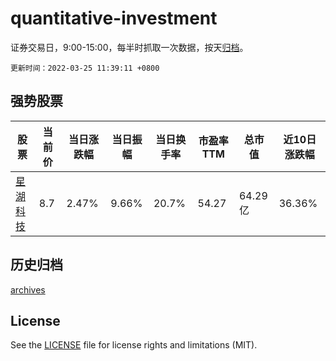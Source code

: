 # quantitative-investment

证券交易日，9:00-15:00，每半时抓取一次数据，按天[归档](archives)。

`更新时间：2022-03-25 11:39:11 +0800`

## 强势股票

|股票|当前价|当日涨跌幅|当日振幅|当日换手率|市盈率TTM|总市值|近10日涨跌幅|
|----|----|----|----|----|----|----|----|
|[星湖科技](https://xueqiu.com/S/SH600866)|8.7|2.47%|9.66%|20.7%|54.27|64.29亿|36.36%|

## 历史归档

[archives](archives)

## License

See the [LICENSE](LICENSE) file for license rights and limitations (MIT).